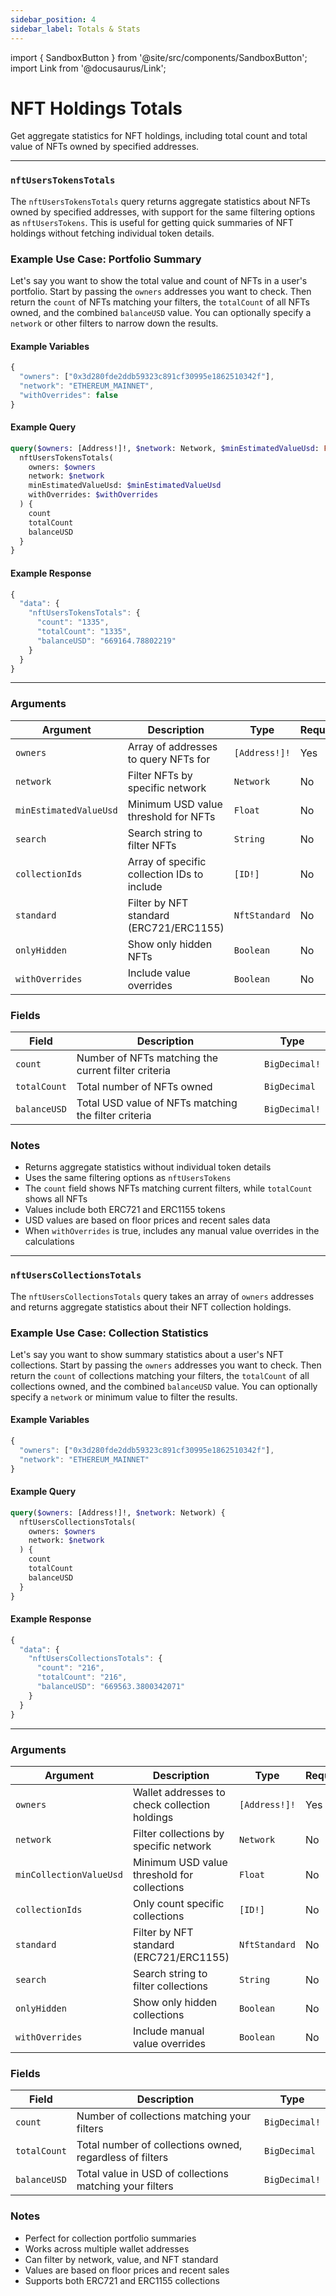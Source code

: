 ```yaml
---
sidebar_position: 4
sidebar_label: Totals & Stats
---
```


import { SandboxButton } from '@site/src/components/SandboxButton';
import Link from '@docusaurus/Link';

# NFT Holdings Totals

Get aggregate statistics for NFT holdings, including total count and total value of NFTs owned by specified addresses.

---

### `nftUsersTokensTotals`

The `nftUsersTokensTotals` query returns aggregate statistics about NFTs owned by specified addresses, with support for the same filtering options as `nftUsersTokens`. This is useful for getting quick summaries of NFT holdings without fetching individual token details.

### Example Use Case: Portfolio Summary

Let's say you want to show the total value and count of NFTs in a user's portfolio. Start by passing the `owners` addresses you want to check. Then return the `count` of NFTs matching your filters, the `totalCount` of all NFTs owned, and the combined `balanceUSD` value. You can optionally specify a `network` or other filters to narrow down the results.

#### Example Variables

```js
{
  "owners": ["0x3d280fde2ddb59323c891cf30995e1862510342f"],
  "network": "ETHEREUM_MAINNET",
  "withOverrides": false
}
```

#### Example Query

```graphql
query($owners: [Address!]!, $network: Network, $minEstimatedValueUsd: Float, $withOverrides: Boolean) {
  nftUsersTokensTotals(
    owners: $owners
    network: $network
    minEstimatedValueUsd: $minEstimatedValueUsd
    withOverrides: $withOverrides
  ) {
    count
    totalCount
    balanceUSD
  }
}
```

#### Example Response

```js
{
  "data": {
    "nftUsersTokensTotals": {
      "count": "1335",
      "totalCount": "1335",
      "balanceUSD": "669164.78802219"
    }
  }
}
```
<SandboxButton/>

---

### Arguments

| Argument | Description | Type | Required |
| -------- | ----------- | ---- | -------- |
| `owners` | Array of addresses to query NFTs for | `[Address!]!` | Yes |
| `network` | Filter NFTs by specific network | `Network` | No |
| `minEstimatedValueUsd` | Minimum USD value threshold for NFTs | `Float` | No |
| `search` | Search string to filter NFTs | `String` | No |
| `collectionIds` | Array of specific collection IDs to include | `[ID!]` | No |
| `standard` | Filter by NFT standard (ERC721/ERC1155) | `NftStandard` | No |
| `onlyHidden` | Show only hidden NFTs | `Boolean` | No |
| `withOverrides` | Include value overrides | `Boolean` | No |

### Fields

| Field | Description | Type |
| ----- | ----------- | ---- |
| `count` | Number of NFTs matching the current filter criteria | `BigDecimal!` |
| `totalCount` | Total number of NFTs owned | `BigDecimal` |
| `balanceUSD` | Total USD value of NFTs matching the filter criteria | `BigDecimal!` |

### Notes
- Returns aggregate statistics without individual token details
- Uses the same filtering options as `nftUsersTokens`
- The `count` field shows NFTs matching current filters, while `totalCount` shows all NFTs
- Values include both ERC721 and ERC1155 tokens
- USD values are based on floor prices and recent sales data
- When `withOverrides` is true, includes any manual value overrides in the calculations


---


### `nftUsersCollectionsTotals`

The `nftUsersCollectionsTotals` query takes an array of `owners` addresses and returns aggregate statistics about their NFT collection holdings.

### Example Use Case: Collection Statistics

Let's say you want to show summary statistics about a user's NFT collections. Start by passing the `owners` addresses you want to check. Then return the `count` of collections matching your filters, the `totalCount` of all collections owned, and the combined `balanceUSD` value. You can optionally specify a `network` or minimum value to filter the results.

#### Example Variables

```js
{
  "owners": ["0x3d280fde2ddb59323c891cf30995e1862510342f"],
  "network": "ETHEREUM_MAINNET"
}
```

#### Example Query

```graphql
query($owners: [Address!]!, $network: Network) {
  nftUsersCollectionsTotals(
    owners: $owners
    network: $network
  ) {
    count
    totalCount
    balanceUSD
  }
}
```

#### Example Response

```js
{
  "data": {
    "nftUsersCollectionsTotals": {
      "count": "216",
      "totalCount": "216",
      "balanceUSD": "669563.3800342071"
    }
  }
}
```

<SandboxButton/>

---

### Arguments

| Argument | Description | Type | Required |
| -------- | ----------- | ---- | -------- |
| `owners` | Wallet addresses to check collection holdings | `[Address!]!` | Yes |
| `network` | Filter collections by specific network | `Network` | No |
| `minCollectionValueUsd` | Minimum USD value threshold for collections | `Float` | No |
| `collectionIds` | Only count specific collections | `[ID!]` | No |
| `standard` | Filter by NFT standard (ERC721/ERC1155) | `NftStandard` | No |
| `search` | Search string to filter collections | `String` | No |
| `onlyHidden` | Show only hidden collections | `Boolean` | No |
| `withOverrides` | Include manual value overrides | `Boolean` | No |

### Fields

| Field | Description | Type |
| ----- | ----------- | ---- |
| `count` | Number of collections matching your filters | `BigDecimal!` |
| `totalCount` | Total number of collections owned, regardless of filters | `BigDecimal` |
| `balanceUSD` | Total value in USD of collections matching your filters | `BigDecimal!` |

### Notes
- Perfect for collection portfolio summaries
- Works across multiple wallet addresses
- Can filter by network, value, and NFT standard
- Values are based on floor prices and recent sales
- Supports both ERC721 and ERC1155 collections